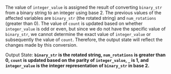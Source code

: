 The value of `integer_value` is assigned the result of converting `binary_str` from a binary string to an integer using base 2. The previous values of the affected variables are `binary_str` (the rotated string) and `num_rotations` (greater than 0). The value of `count` is updated based on whether `integer_value` is odd or even, but since we do not have the specific value of `binary_str`, we cannot determine the exact value of `integer_value` or subsequently the value of `count`. Therefore, the output state will reflect the changes made by this conversion.

Output State: **`binary_str` is the rotated string, `num_rotations` is greater than 0, `count` is updated based on the parity of `integer_value`, `_` is 1, and `integer_value` is the integer representation of `binary_str` in base 2.**